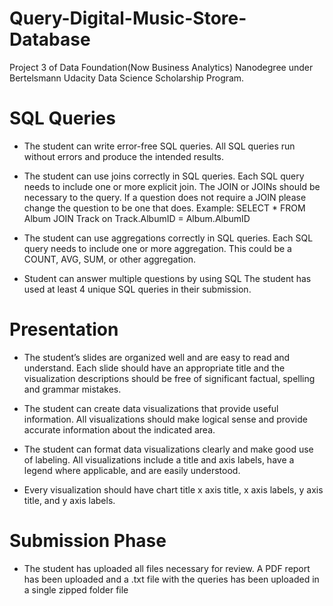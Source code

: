 # Query-Digital-Music-Store-Database
Project 3 of Data Foundation(Now Business Analytics) Nanodegree under Bertelsmann Udacity Data Science Scholarship Program.

# SQL Queries
* The student can write error-free SQL queries.
All SQL queries run without errors and produce the intended results.

* The student can use joins correctly in SQL queries.
Each SQL query needs to include one or more explicit join. The JOIN or JOINs should be necessary to the query. If a question does not require a JOIN please change the question to be one that does.
Example:
SELECT *
FROM Album
JOIN Track on Track.AlbumID = Album.AlbumID

* The student can use aggregations correctly in SQL queries.
Each SQL query needs to include one or more aggregation. This could be a COUNT, AVG, SUM, or other aggregation.

* Student can answer multiple questions by using SQL
The student has used at least 4 unique SQL queries in their submission.

# Presentation

* The student’s slides are organized well and are easy to read and understand.
Each slide should have an appropriate title and the visualization descriptions should be free of significant factual, spelling and grammar mistakes.

* The student can create data visualizations that provide useful information.
All visualizations should make logical sense and provide accurate information about the indicated area.

* The student can format data visualizations clearly and make good use of labeling.
All visualizations include a title and axis labels, have a legend where applicable, and are easily understood.

* Every visualization should have chart title
x axis title,
x axis labels,
y axis title, and
y axis labels.

# Submission Phase
* The student has uploaded all files necessary for review.
A PDF report has been uploaded and a .txt file with the queries has been uploaded in a single zipped folder file

